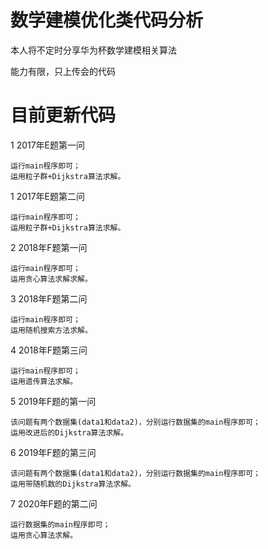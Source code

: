 # 数学建模优化类代码分析
本人将不定时分享华为杯数学建模相关算法

能力有限，只上传会的代码

# 目前更新代码
1 2017年E题第一问

	运行main程序即可；
	运用粒子群+Dijkstra算法求解。

1 2017年E题第二问

	运行main程序即可；
	运用粒子群+Dijkstra算法求解。
	
	
2 2018年F题第一问

	运行main程序即可；
	运用贪心算法求解求解。
	
3 2018年F题第二问

	运行main程序即可；
	运用随机搜索方法求解。
	
4 2018年F题第三问

	运行main程序即可；
	运用遗传算法求解。
	
5 2019年F题的第一问
	
	该问题有两个数据集(data1和data2)，分别运行数据集的main程序即可；
	运用改进后的Dijkstra算法求解。
	
6 2019年F题的第三问

	该问题有两个数据集(data1和data2)，分别运行数据集的main程序即可；
	运用带随机数的Dijkstra算法求解。
	 
7 2020年F题的第二问

	运行数据集的main程序即可；
	运用贪心算法求解。
	
